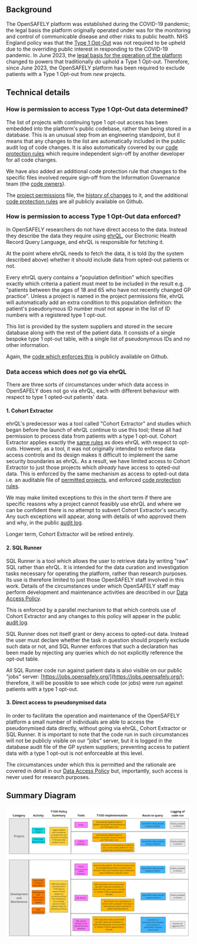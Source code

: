 ## Background

The OpenSAFELY platform was established during the COVID-19 pandemic; the legal basis the platform originally operated under was for the monitoring and control of communicable disease and other risks to public health.
NHS England policy was that the [Type 1 Opt-Out](https://www.nhs.uk/using-the-nhs/about-the-nhs/opt-out-of-sharing-your-health-records/) was not required to be upheld due to the overriding public interest in responding to the COVID-19 pandemic.
In June 2023, the [legal basis for the operation of the platform](https://digital.nhs.uk/about-nhs-digital/corporate-information-and-documents/directions-and-data-provision-notices/data-provision-notices-dpns/opensafely-covid-19-service-data-provision-notice) changed to powers that traditionally _do_ uphold a Type 1 Opt-out.
Therefore, since June 2023, the OpenSAFELY platform has been required to exclude patients with a Type 1 Opt-out from _new_ projects.

## Technical details

### How is permission to access Type 1 Opt-Out data determined?

The list of projects with continuing type 1 opt-out access has been embedded into the platform's public codebase, rather than being stored in a database.
This is an unusual step from an engineering standpoint, but it means that any changes to the list are automatically included in the public audit log of code changes.
It is also automatically covered by our [code protection rules](https://docs.github.com/en/repositories/configuring-branches-and-merges-in-your-repository/managing-protected-branches/about-protected-branches#require-pull-request-reviews-before-merging) which require independent sign-off by another developer for all code changes.

We have also added an additional code protection rule that changes to the specific files involved require sign-off from the Information Governance team (the [code owners](https://docs.github.com/en/repositories/managing-your-repositorys-settings-and-features/customizing-your-repository/about-code-owners)).

The [project permissions](https://github.com/opensafely-core/job-server/blob/main/jobserver/permissions/t1oo.py) file, the [history of changes](https://github.com/opensafely-core/job-server/commits/main/jobserver/permissions/t1oo.py) to it, and the additional [code protection rules](https://github.com/opensafely-core/job-server/blob/main/.github/CODEOWNERS) are all publicly available on Github.

### How is permission to access Type 1 Opt-Out data enforced?

In OpenSAFELY researchers do not have direct access to the data.
Instead they describe the data they require using [ehrQL](https://docs.opensafely.org/ehrql/), our Electronic Health Record Query Language, and ehrQL is responsible for fetching it.

At the point where ehrQL needs to fetch the data, it is told (by the system described above) whether it should include data from opted-out patients or not.

Every ehrQL query contains a "population definition" which specifies exactly which criteria a patient must meet to be included in the result e.g. "patients between the ages of 18 and 65 who have not recently changed GP practice".
Unless a project is named in the project permissions file, ehrQL will automatically add an extra condition to this population definition: the patient's pseudonymous ID number must not appear in the list of ID numbers with a registered type 1 opt-out.

This list is provided by the system suppliers and stored in the secure database along with the rest of the patient data.
It consists of a single bespoke type 1 opt-out table, with a single list of pseudonymous IDs and no other information.

Again, the [code which enforces this](https://github.com/opensafely-core/ehrql/blob/8494b943be0d73d02413ad41272a612a5fddbff3/ehrql/backends/tpp.py#L75-L100) is publicly available on Github.

### Data access which does _not_ go via ehrQL

There are three sorts of circumstances under which data access in OpenSAFELY does not go via ehrQL, each with different behaviour with respect to type 1 opted-out patients' data.

#### 1. Cohort Extractor

ehrQL's predecessor was a tool called "Cohort Extractor" and studies which began before the launch of ehrQL continue to use this tool; these all had permission to process data from patients with a type 1 opt-out.
Cohort Extractor applies exactly the [same rules](https://github.com/opensafely-core/cohort-extractor/blob/18c954499ec0a8fbcf5f83e0a4d1bbe2a469b0c1/cohortextractor/tpp_backend.py#L417-L435) as does ehrQL with respect to opt-outs.
However, as a tool, it was not originally intended to enforce data access controls and its design makes it difficult to implement the same security boundaries as ehrQL.
As a result, we have limited access to Cohort Extractor to just those projects which _already_ have access to opted-out data.
This is enforced by the same mechanism as access to opted-out data i.e. an auditable file of [permitted projects](https://github.com/opensafely-core/job-server/blob/main/jobserver/permissions/cohortextractor.py), and enforced [code protection rules](https://github.com/opensafely-core/job-server/blob/main/.github/CODEOWNERS).

We may make limited exceptions to this in the short term if there are specific reasons why a project cannot feasibly use ehrQL and where we can be confident there is no attempt to subvert Cohort Extractor's security.
Any such exceptions will appear, along with details of who approved them and why, in the public [audit log](https://github.com/opensafely-core/job-server/commits/main/jobserver/permissions/cohortextractor.py).

Longer term, Cohort Extractor will be retired entirely.

#### 2. SQL Runner

SQL Runner is a tool which allows the user to retrieve data by writing "raw" SQL rather than ehrQL.
It is intended for the data curation and investigation tasks necessary for operating the platform, rather than research purposes.
Its use is therefore limited to just those OpenSAFELY staff involved in this work.
Details of the circumstances under which OpenSAFELY staff may perform development and maintenance activities are described in our [Data Access Policy](https://docs.opensafely.org/data-access-policy/).

This is enforced by a parallel mechanism to that which controls use of Cohort Extractor and any changes to this policy will appear in the public [audit log](https://github.com/opensafely-core/job-server/commits/main/jobserver/permissions/sqlrunner.py).

SQL Runner does not itself grant or deny access to opted-out data.
Instead the user must declare whether the task in question should properly exclude such data or not, and SQL Runner enforces that such a declaration has been made by rejecting any queries which do not explicitly reference the opt-out table.

All SQL Runner code run against patient data is also visible on our public “jobs” server: [https://jobs.opensafely.org/](https://jobs.opensafely.org/); therefore, it will be possible to see which code (or jobs) were run against patients with a type 1 opt-out.

#### 3. Direct access to pseudonymised data

In order to facilitate the operation and maintenance of the OpenSAFELY platform a small number of individuals are able to access the pseudonymised data directly, without going via ehrQL, Cohort Extractor or SQL Runner.
It is important to note that the code run in such circumstances will not be publicly visible on our “jobs” server, but it is logged in the database audit file of the GP system suppliers; preventing access to patient data with a type 1 opt-out is not enforceable at this level.

The circumstances under which this is permitted and the rationale are covered in detail in our [Data Access Policy](https://docs.opensafely.org/data-access-policy/) but, importantly, such access is never used for research purposes.

## Summary Diagram

![](./images/t1oos.png)
